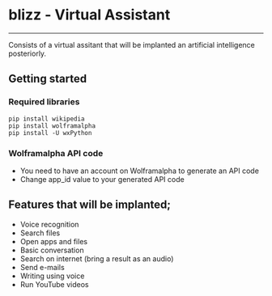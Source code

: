 # blizz - Virtual Assistant
------------------------------------------------------------------------------------------------------------------------------------------
Consists of a virtual assitant that will be implanted an artificial intelligence posteriorly.

## Getting started
  
  ### Required libraries
    pip install wikipedia
    pip install wolframalpha
    pip install -U wxPython

  ### Wolframalpha API code
  - You need to have an account on Wolframalpha to generate an API code
  - Change app_id value to your generated API code

## Features that will be implanted;

  - Voice recognition
  - Search files
  - Open apps and files
  - Basic conversation
  - Search on internet (bring a result as an audio)
  - Send e-mails
  - Writing using voice
  - Run YouTube videos
